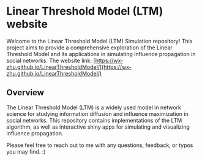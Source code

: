 # Linear Threshold Model (LTM) website

Welcome to the Linear Threshold Model (LTM) Simulation repository! This project aims to provide a comprehensive exploration of the Linear Threshold Model and its applications in simulating influence propagation in social networks. The website link: [https://wx-zhu.github.io/LinearThresholdModel/](https://wx-zhu.github.io/LinearThresholdModel/)

## Overview
The Linear Threshold Model (LTM) is a widely used model in network science for studying information diffusion and influence maximization in social networks. This repository contains implementations of the LTM algorithm, as well as interactive shiny apps for simulating and visualizing influence propagation.

Please feel free to reach out to me with any questions, feedback, or typos you may find. :)
